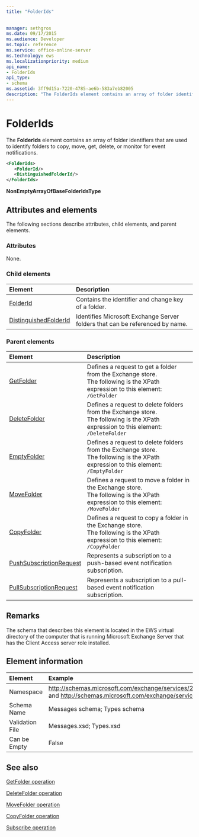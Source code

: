 ```yaml
---
title: "FolderIds"
 
 
manager: sethgros
ms.date: 09/17/2015
ms.audience: Developer
ms.topic: reference
ms.service: office-online-server
ms.technology: ews
ms.localizationpriority: medium
api_name:
- FolderIds
api_type:
- schema
ms.assetid: 3ff9d15a-7220-4785-ae6b-583a7eb82005
description: "The FolderIds element contains an array of folder identifiers that are used to identify folders to copy, move, get, delete, or monitor for event notifications."
---
```


# FolderIds

The **FolderIds** element contains an array of folder identifiers that are used to identify folders to copy, move, get, delete, or monitor for event notifications. 
  
```xml
<FolderIds>
   <FolderId/>
   <DistinguishedFolderId/>
</FolderIds>
```

 **NonEmptyArrayOfBaseFolderIdsType**
## Attributes and elements

The following sections describe attributes, child elements, and parent elements.
  
### Attributes

None.
  
### Child elements

|**Element**|**Description**|
|:-----|:-----|
|[FolderId](folderid.md) <br/> |Contains the identifier and change key of a folder.  <br/> |
|[DistinguishedFolderId](distinguishedfolderid.md) <br/> |Identifies Microsoft Exchange Server folders that can be referenced by name.  <br/> |
   
### Parent elements

|**Element**|**Description**|
|:-----|:-----|
|[GetFolder](getfolder.md) <br/> |Defines a request to get a folder from the Exchange store.  <br/> The following is the XPath expression to this element:  `/GetFolder` <br/> |
|[DeleteFolder](deletefolder.md) <br/> |Defines a request to delete folders from the Exchange store.  <br/> The following is the XPath expression to this element:  `/DeleteFolder` <br/> |
|[EmptyFolder](emptyfolder.md) <br/> |Defines a request to delete folders from the Exchange store.  <br/> The following is the XPath expression to this element:  `/EmptyFolder` <br/> |
|[MoveFolder](movefolder.md) <br/> |Defines a request to move a folder in the Exchange store.  <br/> The following is the XPath expression to this element:  `/MoveFolder` <br/> |
|[CopyFolder](copyfolder.md) <br/> |Defines a request to copy a folder in the Exchange store.  <br/> The following is the XPath expression to this element:  `/CopyFolder` <br/> |
|[PushSubscriptionRequest](pushsubscriptionrequest.md) <br/> |Represents a subscription to a push-based event notification subscription.  <br/> |
|[PullSubscriptionRequest](pullsubscriptionrequest.md) <br/> |Represents a subscription to a pull-based event notification subscription.  <br/> |
   
## Remarks

The schema that describes this element is located in the EWS virtual directory of the computer that is running Microsoft Exchange Server that has the Client Access server role installed.
  
## Element information

| Element | Example |
|:-----|:-----|
|Namespace  <br/> |http://schemas.microsoft.com/exchange/services/2006/messages and http://schemas.microsoft.com/exchange/services/2006/types  <br/> |
|Schema Name  <br/> |Messages schema; Types schema  <br/> |
|Validation File  <br/> |Messages.xsd; Types.xsd  <br/> |
|Can be Empty  <br/> |False  <br/> |
   
## See also



[GetFolder operation](getfolder-operation.md)
  
[DeleteFolder operation](deletefolder-operation.md)
  
[MoveFolder operation](movefolder-operation.md)
  
[CopyFolder operation](copyfolder-operation.md)
  
[Subscribe operation](subscribe-operation.md)

